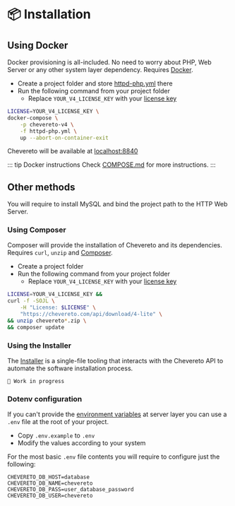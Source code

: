 # 📦 Installation

## Using Docker

Docker provisioning is all-included. No need to worry about PHP, Web Server or any other system layer dependency. Requires [Docker](https://docs.docker.com/get-docker/).

* Create a project folder and store [httpd-php.yml](https://raw.githubusercontent.com/chevereto/docker/4.0/httpd-php.yml) there
* Run the following command from your project folder
  * Replace `YOUR_V4_LICENSE_KEY` with your [license key](https://chevereto.com/panel/license)

```sh
LICENSE=YOUR_V4_LICENSE_KEY \
docker-compose \
    -p chevereto-v4 \
    -f httpd-php.yml \
    up --abort-on-container-exit
```

Chevereto will be available at [localhost:8840](http://localhost:8840)

::: tip Docker instructions
Check [COMPOSE.md](https://github.com/chevereto/docker/blob/4.0/docs/COMPOSE.md) for more instructions.
:::

## Other methods

You will require to install MySQL and bind the project path to the HTTP Web Server.

### Using Composer

Composer will provide the installation of Chevereto and its dependencies. Requires `curl`, `unzip` and [Composer](https://getcomposer.org/).

* Create a project folder
* Run the following command from your project folder
  * Replace `YOUR_V4_LICENSE_KEY` with your [license key](https://chevereto.com/panel/license)

```sh
LICENSE=YOUR_V4_LICENSE_KEY &&
curl -f -SOJL \
    -H "License: $LICENSE" \
    "https://chevereto.com/api/download/4-lite" \
&& unzip chevereto*.zip \
&& composer update
```

### Using the Installer

The [Installer](https://github.com/chevereto/installer) is a single-file tooling that interacts with the Chevereto API to automate the software installation process.

`🚧 Work in progress`

### Dotenv configuration

If you can't provide the [environment variables](https://v3-docs.chevereto.com/setup/system/environment.html) at server layer you can use a `.env` file at the root of your project.

* Copy `.env.example` to `.env`
* Modify the values according to your system

For the most basic `.env` file contents you will require to configure just the following:

```plain
CHEVERETO_DB_HOST=database
CHEVERETO_DB_NAME=chevereto
CHEVERETO_DB_PASS=user_database_password
CHEVERETO_DB_USER=chevereto
```
